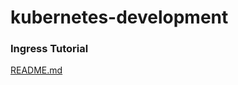 # kubernetes-development

### Ingress Tutorial
[README.md](https://github.com/vedfordev/kubernetes-development/blob/main/ingress-tutorial/README.md)
